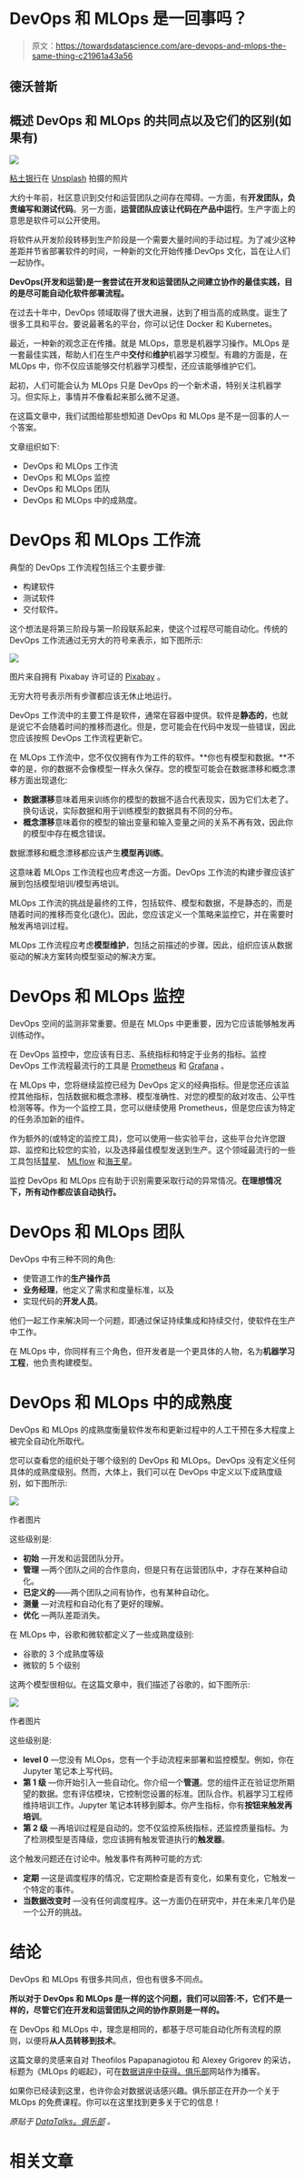 # DevOps 和 MLOps 是一回事吗？

> 原文：<https://towardsdatascience.com/are-devops-and-mlops-the-same-thing-c21961a43a56>

## 德沃普斯

## 概述 DevOps 和 MLOps 的共同点以及它们的区别(如果有)

![](img/dfec05a4b25743dca19d28f78bbec096.png)

[粘土银行](https://unsplash.com/@claybanks?utm_source=medium&utm_medium=referral)在 [Unsplash](https://unsplash.com?utm_source=medium&utm_medium=referral) 拍摄的照片

大约十年前，社区意识到交付和运营团队之间存在障碍。一方面，有**开发团队，负责编写和测试代码**。另一方面，**运营团队应该让代码在产品中运行**。生产字面上的意思是软件可以公开使用。

将软件从开发阶段转移到生产阶段是一个需要大量时间的手动过程。为了减少这种差距并节省部署软件的时间，一种新的文化开始传播:DevOps 文化，旨在让人们一起协作。

**DevOps(开发和运营)是一套尝试在开发和运营团队之间建立协作的最佳实践，目的是尽可能自动化软件部署流程。**

在过去十年中，DevOps 领域取得了很大进展，达到了相当高的成熟度。诞生了很多工具和平台。要说最著名的平台，你可以记住 Docker 和 Kubernetes。

最近，一种新的观念正在传播。就是 MLOps，意思是机器学习操作。MLOps 是一套最佳实践，帮助人们在生产中**交付**和**维护**机器学习模型。有趣的方面是，在 MLOps 中，你不仅应该能够交付机器学习模型，还应该能够维护它们。

起初，人们可能会认为 MLOps 只是 DevOps 的一个新术语，特别关注机器学习。但实际上，事情并不像看起来那么微不足道。

在这篇文章中，我们试图给那些想知道 DevOps 和 MLOps 是不是一回事的人一个答案。

文章组织如下:

*   DevOps 和 MLOps 工作流
*   DevOps 和 MLOps 监控
*   DevOps 和 MLOps 团队
*   DevOps 和 MLOps 中的成熟度。

# DevOps 和 MLOps 工作流

典型的 DevOps 工作流程包括三个主要步骤:

*   构建软件
*   测试软件
*   交付软件。

这个想法是将第三阶段与第一阶段联系起来，使这个过程尽可能自动化。传统的 DevOps 工作流通过无穷大的符号来表示，如下图所示:

![](img/16f39e6510fa8e159396b7560547f085.png)

图片来自拥有 Pixabay 许可证的 [Pixabay](https://pixabay.com/it/illustrations/devops-attivit%c3%a0-commerciale-3148393/) 。

无穷大符号表示所有步骤都应该无休止地运行。

DevOps 工作流中的主要工件是软件，通常在容器中提供。软件是**静态的**，也就是说它不会随着时间的推移而退化。但是，您可能会在代码中发现一些错误，因此您应该按照 DevOps 工作流程更新它。

在 MLOps 工作流中，您不仅仅拥有作为工件的软件。**你也有模型和数据。**不幸的是，你的数据不会像模型一样永久保存。您的模型可能会在数据漂移和概念漂移方面出现退化:

*   **数据漂移**意味着用来训练你的模型的数据不适合代表现实，因为它们太老了。换句话说，实际数据和用于训练模型的数据具有不同的分布。
*   **概念漂移**意味着你的模型的输出变量和输入变量之间的关系不再有效，因此你的模型中存在概念错误。

数据漂移和概念漂移都应该产生**模型再训练**。

这意味着 MLOps 工作流程也应考虑这一方面。DevOps 工作流的构建步骤应该扩展到包括模型培训/模型再培训。

MLOps 工作流的挑战是最终的工件，包括软件、模型和数据，不是静态的，而是随着时间的推移而变化(退化)。因此，您应该定义一个策略来监控它，并在需要时触发再培训过程。

MLOps 工作流程应考虑**模型维护**，包括之前描述的步骤。因此，组织应该从数据驱动的解决方案转向模型驱动的解决方案。

# DevOps 和 MLOps 监控

DevOps 空间的监测非常重要。但是在 MLOps 中更重要，因为它应该能够触发再训练动作。

在 DevOps 监控中，您应该有日志、系统指标和特定于业务的指标。监控 DevOps 工作流程最流行的工具是 [Prometheus](https://prometheus.io/docs/introduction/overview/) 和 [Grafana](https://grafana.com/grafana/?plcmt=footer) 。

在 MLOps 中，您将继续监控已经为 DevOps 定义的经典指标。但是您还应该监控其他指标，包括数据和概念漂移、模型准确性、对您的模型的敌对攻击、公平性检测等等。作为一个监控工具，您可以继续使用 Prometheus，但是您应该为特定的任务添加新的组件。

作为额外的(或特定的监控工具)，您可以使用一些实验平台，这些平台允许您跟踪、监控和比较您的实验，以及选择最佳模型发送到生产。这个领域最流行的一些工具包括[彗星](https://comet.ml/)、 [MLflow](https://mlflow.org/) 和[海王星](https://neptune.ai/)。

监控 DevOps 和 MLOps 应有助于识别需要采取行动的异常情况。**在理想情况下，所有动作都应该自动执行。**

# DevOps 和 MLOps 团队

DevOps 中有三种不同的角色:

*   使管道工作的**生产操作员**
*   **业务经理**，他定义了需求和度量标准，以及
*   实现代码的**开发人员**。

他们一起工作来解决同一个问题，即通过保证持续集成和持续交付，使软件在生产中工作。

在 MLOps 中，你同样有三个角色，但开发者是一个更具体的人物，名为**机器学习工程**，他负责构建模型。

# DevOps 和 MLOps 中的成熟度

DevOps 和 MLOps 的成熟度衡量软件发布和更新过程中的人工干预在多大程度上被完全自动化所取代。

您可以查看您的组织处于哪个级别的 DevOps 和 MLOps。DevOps 没有定义任何具体的成熟度级别。然而，大体上，我们可以在 DevOps 中定义以下成熟度级别，如下图所示:

![](img/ee361e9961f0fb4875610727fe4d7755.png)

作者图片

这些级别是:

*   **初始** —开发和运营团队分开。
*   **管理** —两个团队之间的合作意向，但是只有在运营团队中，才存在某种自动化。
*   **已定义的**——两个团队之间有协作，也有某种自动化。
*   **测量** —对流程和自动化有了更好的理解。
*   **优化** —两队差距消失。

在 MLOps 中，谷歌和微软都定义了一些成熟度级别:

*   谷歌的 3 个成熟度等级
*   微软的 5 个级别

这两个模型很相似。在这篇文章中，我们描述了谷歌的，如下图所示:

![](img/4b7e8dd2ef72f8c4d66084c636724280.png)

作者图片

这些级别是:

*   **level 0** —您没有 MLOps，您有一个手动流程来部署和监控模型。例如，你在 Jupyter 笔记本上写代码。
*   **第 1 级** —你开始引入一些自动化。你介绍一个**管道**。您的组件正在验证您所期望的数据。您有评估模块，它控制您设置的标准。团队合作。机器学习工程师维持培训工作。Jupyter 笔记本转移到脚本。你产生指标，你有**按钮来触发再培训**。
*   **第 2 级** —再培训过程是自动的。您不仅监控系统指标，还监控质量指标。为了检测模型是否降级，您应该拥有触发管道执行的**触发器**。

这个触发问题还在讨论中。触发事件有两种可能的方式:

*   **定期** —这是调度程序的情况，它定期检查是否有变化，如果有变化，它触发一个特定的事件。
*   **当数据改变时** —没有任何调度程序。这一方面仍在研究中，并在未来几年仍是一个公开的挑战。

# 结论

DevOps 和 MLOps 有很多共同点，但也有很多不同点。

**所以对于 DevOps 和 MLOps 是一样的这个问题，我们可以回答:不，它们不是一样的，尽管它们在开发和运营团队之间的协作原则是一样的。**

在 DevOps 和 MLOps 中，理念是相同的，都基于尽可能自动化所有流程的原则，以便将**从人员转移到技术**。

这篇文章的灵感来自对 Theofilos Papapanagiotou 和 Alexey Grigorev 的采访，标题为《MLOps 的崛起》，可在[数据讲座中获得。俱乐部](https://datatalks.club/podcast/s02e04-mlops.html)网站作为播客。

如果你已经读到这里，也许你会对数据说话感兴趣。俱乐部正在开办一个关于 MLOps 的免费课程。你可以在这里找到更多关于它的信息！

*原贴于* [*DataTalks。俱乐部*](https://datatalks.club/blog/devops-and-mlops-same-thing.html) *。*

# 相关文章

[](/how-to-run-a-data-science-project-in-a-docker-container-2ab1a3baa889)  [](/model-evaluation-in-scikit-learn-abce32ee4a99)  [](/using-versatile-data-kit-to-ingest-and-process-data-from-rest-api-6e3e0660b791) 